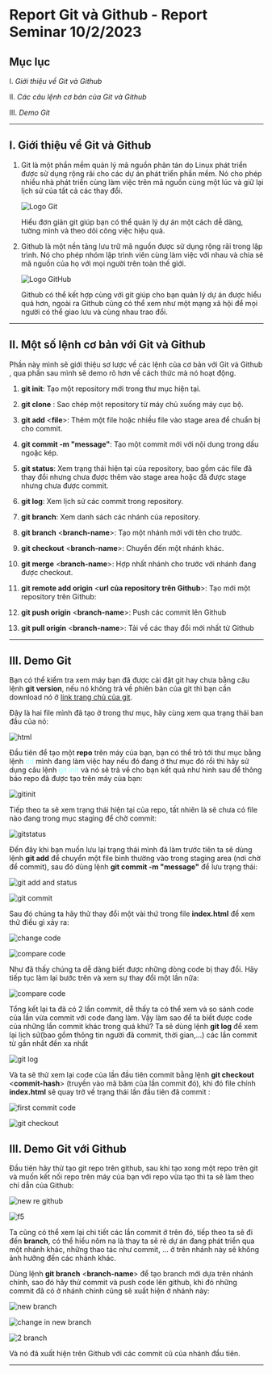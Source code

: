 # **Report Git và Github - Report Seminar 10/2/2023**

## **Mục lục**

I. *Giới thiệu về Git và Github*

II. *Các câu lệnh cơ bản của Git và Github*

III. *Demo Git*

---

## **I. Giới thiệu về Git và Github**
1. Git là một phần mềm quản lý mã nguồn phân tán do Linux phát triển được sử dụng rộng rãi cho các dự án phát triển phần mềm. Nó cho phép nhiều nhà 
phát triển cùng làm việc trên mã nguồn cùng một lúc và giữ lại lịch sử của tất cả các thay đổi.
    
    ![Logo Git](https://git-scm.com/images/logos/downloads/Git-Logo-White.png)

    Hiểu đơn giản git giúp bạn có thể quản lý dự án một cách dễ dàng, tường mình và theo dõi công việc hiệu quả.
    
2. Github là một nền tảng lưu trữ mã nguồn được sử dụng rộng rãi trong lập trình. Nó cho phép nhóm lập trình viên cùng làm việc với nhau và chia sẻ mã nguồn của họ với mọi người trên toàn thế giới.

    ![Logo GitHub](https://lthub.ubc.ca/files/2021/06/GitHub-Logo.png)

    Github có thể kết hợp cùng với git giúp cho bạn quản lý dự án được hiểu quả hơn, ngoài ra Github cũng có thể xem như một mạng xã hội để mọi người có thể giao lưu và cùng nhau trao đổi.

---

## **II. Một số lệnh cơ bản với Git và Github**
Phần này mình sẽ giới thiệu sơ lược về các lệnh của cơ bản với Git và Github , qua phần sau mình sẽ demo rõ hơn về cách thức mà nó hoạt động.
1. **git init**: Tạo một repository mới trong thư mục hiện tại.

2. **git clone** <repository>: Sao chép một repository từ máy chủ xuống máy cục bộ.

3. **git add** <**file**>: Thêm một file hoặc nhiều file vào stage area để chuẩn bị cho commit.

4. **git commit -m "message"**: Tạo một commit mới với nội dung trong dấu ngoặc kép.

5. **git status**: Xem trạng thái hiện tại của repository, bao gồm các file đã thay đổi nhưng chưa được thêm vào stage area hoặc đã được stage nhưng chưa được commit.

6. **git log**: Xem lịch sử các commit trong repository.

7. **git branch**: Xem danh sách các nhánh của repository.

8. **git branch** <**branch-name**>: Tạo một nhánh mới với tên cho trước.

9. **git checkout** <**branch-name**>: Chuyển đến một nhánh khác.

10. **git merge** <**branch-name**>: Hợp nhất nhánh cho trước với nhánh đang được checkout.

11. **git remote add origin** <**url của repository trên Github**>: Tạo mới một repository trên Github:

12. **git push origin** <**branch-name**>: Push các commit lên Github

13. **git pull origin** <**branch-name**>: Tải về các thay đổi mới nhất từ Github

---

## **III. Demo Git**

Bạn có thể kiểm tra xem máy bạn đã được cài đặt git hay chưa bằng câu lệnh **git version**, nếu nó không trả về phiên bản của git thì bạn cần download nó ở [link trang chủ của git](https://git-scm.com/).

Đây là hai file mình đã tạo ở trong thư mục, hãy cùng xem qua trạng thái ban đầu của nó:

![html](img/html.png)

Đầu tiên để tạo một **repo** trên máy của bạn, bạn có thể trỏ tới thư mục bằng lệnh <span style="color: #99FFFF">cd</span> mình đang làm việc hay nếu đó đang ở thư mục đó rồi thì hãy sử dụng câu lệnh <span style="color: #99FFFF">git init</span> và nó sẽ trả về cho bạn kết quả như hình sau để thông báo repo đã được tạo trên máy của bạn:

![gitinit](img\gitinit.png)

Tiếp theo ta sẽ xem trạng thái hiện tại của repo, tất nhiên là sẽ chưa có file nào đang trong mục staging để chờ commit:

![gitstatus](img\gitst1.png)

Đến đây khi bạn muốn lưu lại trạng thái mình đã làm trước tiên ta sẽ dùng lệnh **git add** để chuyển một file bình thường vào trong staging area (nơi chờ để commit), sau đó dùng lệnh **git commit -m "message"** để lưu trạng thái:

![git add and status](img\gitadd1.png)

![git commit](img\gitcommit1.png)

Sau đó chúng ta hãy thử thay đổi một vài thứ trong file **index.html** để xem thử điều gì xảy ra:

![change code](img\indexchange1.png)

![compare code](img\compare1.png)

Như đã thấy chúng ta dễ dàng biết được những dòng code bị thay đổi. Hãy tiếp tục làm lại bước trên và xem sự thay đổi một lần nữa:

![compare code](img\compare2.png)

Tổng kết lại ta đã có 2 lần commit, dễ thấy ta có thể xem và so sánh code của lần vừa commit với code đang làm. Vậy làm sao để ta biết được code của những lần commit khác trong quá khứ? Ta sẽ dùng lệnh **git log** để xem lại lịch sử(bao gồm thông tin người đã commit, thời gian,...) các lần commit từ gần nhất đến xa nhất 

![git log](img\gitlog1.png)

Và ta sẽ thử xem lại code của lần đầu tiên commit bằng lệnh **git checkout** <**commit-hash**> (truyền vào mã băm của lần commit đó), khi đó file chính **index.html** sẽ quay trở về trạng thái lần đầu tiên đã commit :

![first commit code](img\indexcommit1.png)

![git checkout](img\gitcheckout1.png)

## **III. Demo Git với Github**

Đầu tiên hãy thử tạo git repo trên github, sau khi tạo xong một repo trên git và muốn kết nối repo trên máy của bạn với repo vừa tạo thì ta sẽ làm theo chỉ dẫn của Github:
 
![new re github](img\repogithub.png)

![f5](img\f5.png)

Ta cũng có thể xem lại chi tiết các lần commit ở trên đó, tiếp theo ta sẽ đi đến **branch**, có thể hiểu nôm na là thay ta sẽ rẽ dự án đang phát triển qua một nhánh khác, những thao tác như commit, ... ở trên nhánh này sẽ không ảnh hưởng đến các nhánh khác.

Dùng lệnh **git branch** <**branch-name**> để tạo branch mới dựa trên nhánh chính, sao đó hãy thử commit và push code lên github, khi đó những commit đã có ở nhánh chính cũng sẽ xuất hiện ở nhánh này:

![new branch](img\brachnew.png)

![change in new branch](img/branchchange.png)

![2 branch](img\new.png)

Và nó đã xuất hiện trên Github với các commit cũ của nhánh đầu tiên.

---